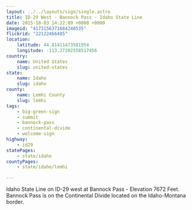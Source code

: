 ```yaml
---
layout: ../../layouts/sign/single.astro
title: ID-29 West - Bannock Pass - Idaho State Line
date: 2015-10-03 14:22:09 +0000 +0000
imageid: "4173156371684240535"
flickrid: "22122466485"
location:
    latitude: 44.81411473581954
    longitude: -113.27202558517456
country:
    name: United States
    slug: united-states
state:
    name: Idaho
    slug: idaho
county:
    name: Lemhi County
    slug: lemhi
tags:
    - big-green-sign
    - summit
    - bannock-pass
    - continental-divide
    - welcome-sign
highway:
    - id29
statePages:
    - state/idaho
countyPages:
    - state/idaho/lemhi

---
```

Idaho State Line on ID-29 west at Bannock Pass - Elevation 7672 Feet.  Bannock Pass is on the Continental Divide located on the Idaho-Montana border.